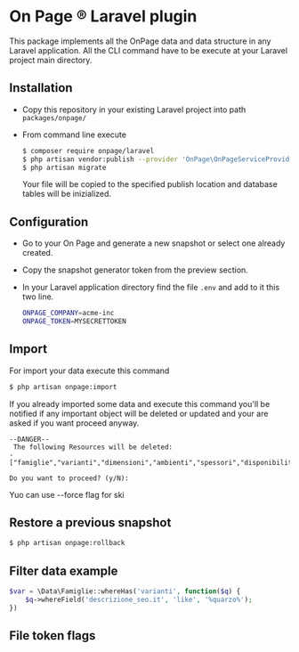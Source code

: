 # On Page &reg; Laravel plugin

This package implements all the OnPage data and data structure in any Laravel application.
All the CLI command have to be execute at your Laravel project main directory.

## Installation

- Copy this repository in your existing Laravel project into path `packages/onpage/`

- From command line execute
    ```bash
    $ composer require onpage/laravel
    $ php artisan vendor:publish --provider 'OnPage\OnPageServiceProvider'
    $ php artisan migrate
    ```
    Your file will be copied to the specified publish location and database tables will be inizialized.


## Configuration

- Go to your On Page and generate a new snapshot or select one already created. 

- Copy the snapshot generator token from the preview section.

- In your Laravel application directory find the file `.env` and add to it this two line.
    ```bash
    ONPAGE_COMPANY=acme-inc
    ONPAGE_TOKEN=MYSECRETTOKEN
    ```

## Import

For import your data execute this command


```bash
$ php artisan onpage:import
```

If you already imported some data and execute this command you'll be notified if any important object will be deleted or updated and your are asked if you want proceed anyway.

```
--DANGER--
 The following Resources will be deleted:
-["famiglie","varianti","dimensioni","ambienti","spessori","disponibilit_","colori","texture","granulometria","fondo","paese","materiale","certificazioni"]

Do you want to proceed? (y/N):
```

Yuo can use --force flag for ski



## Restore a previous snapshot

```bash
$ php artisan onpage:rollback
```




## Filter data example

```php
$var = \Data\Famiglie::whereHas('varianti', function($q) {
    $q->whereField('descrizione_seo.it', 'like', '%quarzo%');
})
```

## File token flags


